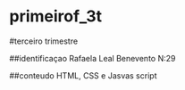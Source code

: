 # primeirof_3t
#terceiro trimestre

##identificaçao
Rafaela Leal Benevento N:29

##conteudo
HTML, CSS e Jasvas script
